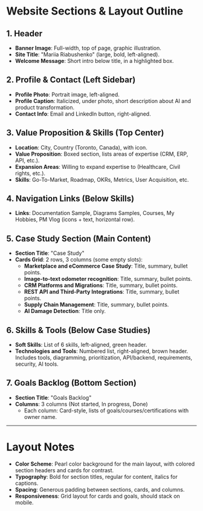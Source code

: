 # Website Sections & Layout Outline

## 1. Header
- **Banner Image**: Full-width, top of page, graphic illustration.
- **Site Title**: "Mariia Riabushenko" (large, bold, left-aligned).
- **Welcome Message**: Short intro below title, in a highlighted box.

## 2. Profile & Contact (Left Sidebar)
- **Profile Photo**: Portrait image, left-aligned.
- **Profile Caption**: Italicized, under photo, short description about AI and product transformation.
- **Contact Info**: Email and LinkedIn button, right-aligned.

## 3. Value Proposition & Skills (Top Center)
- **Location**: City, Country (Toronto, Canada), with icon.
- **Value Proposition**: Boxed section, lists areas of expertise (CRM, ERP, API, etc.).
- **Expansion Areas**: Willing to expand expertise to (Healthcare, Civil rights, etc.).
- **Skills**: Go-To-Market, Roadmap, OKRs, Metrics, User Acquisition, etc.

## 4. Navigation Links (Below Skills)
- **Links**: Documentation Sample, Diagrams Samples, Courses, My Hobbies, PM Vlog (icons + text, horizontal row).

## 5. Case Study Section (Main Content)
- **Section Title**: "Case Study"
- **Cards Grid**: 2 rows, 3 columns (some empty slots):
    - **Marketplace and eCommerce Case Study**: Title, summary, bullet points.
    - **Image-to-text odometer recognition**: Title, summary, bullet points.
    - **CRM Platforms and Migrations**: Title, summary, bullet points.
    - **REST API and Third-Party Integrations**: Title, summary, bullet points.
    - **Supply Chain Management**: Title, summary, bullet points.
    - **AI Damage Detection**: Title only.

## 6. Skills & Tools (Below Case Studies)
- **Soft Skills**: List of 6 skills, left-aligned, green header.
- **Technologies and Tools**: Numbered list, right-aligned, brown header. Includes tools, diagramming, prioritization, API/backend, requirements, security, AI tools.

## 7. Goals Backlog (Bottom Section)
- **Section Title**: "Goals Backlog"
- **Columns**: 3 columns (Not started, In progress, Done)
    - Each column: Card-style, lists of goals/courses/certifications with owner name.

---

# Layout Notes
- **Color Scheme**: Pearl color background for the main layout, with colored section headers and cards for contrast.
- **Typography**: Bold for section titles, regular for content, italics for captions.
- **Spacing**: Generous padding between sections, cards, and columns.
- **Responsiveness**: Grid layout for cards and goals, should stack on mobile.
